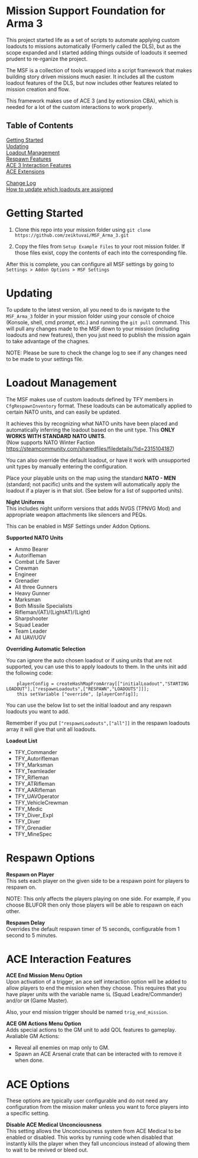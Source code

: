 # Mission Support Foundation for Arma 3

This project started life as a set of scripts to automate applying custom loadouts to missions automatically (Formerly called the DLS), but as the scope expanded and I started adding things outside of loadouts it seemed prudent to re-rganize the project.  

The MSF is a collection of tools wrapped into a script framework that makes building story driven missions much easier.  It includes all the custom loadout features of the DLS, but now includes other features related to mission creation and flow.  

This framework makes use of ACE 3 (and by extionsion CBA), which is needed for a lot of the custom interactions to work properly.  

## Table of Contents  

[Getting Started](#getting-started)  
[Updating](#updating)  
[Loadout Management](#loadout-management)  
[Respawn Features](#respawn-options)  
[ACE 3 Interaction Features](#ace-interaction-features)  
[ACE Extensions](#ace-extensions)  

[Change Log](/Docs/Changelog.md)  
[How to update which loadouts are assigned](/Docs/Updating%20Assigned%20Loadouts.md)  

# Getting Started

1. Clone this repo into your mission folder using `git clone https://github.com/zeiktuvai/MSF_Arma_3.git` 

2. Copy the files from `Setup Example Files` to your root mission folder.  If those files exist, copy the contents of each into the corresponding file.

After this is complete, you can configure all MSF settings by going to `Settings > Addon Options > MSF Settings`

# Updating

To update to the latest version, all you need to do is navigate to the `MSF_Arma_3` folder in your mission folder using your console of choice (Konsole, shell, cmd prompt, etc.) and running the `git pull` command.  This will pull any changes made to the MSF down to your mission (including loadouts and new features), then you just need to publish the mission again to take advantage of the chagnes.

NOTE: Please be sure to check the change log to see if any changes need to be made to your settings file.

# Loadout Management

The MSF makes use of custom loadouts defined by TFY members in `CfgRespawnInventory` format.  These loadouts can be automatically applied to certain NATO units, and can easily be updated.  

It achieves this by recognizing what NATO units have been placed and automatically inferring the loadout based on the unit type.  This **ONLY WORKS WITH STANDARD NATO UNITS**.  
(Now supports NATO Winter Faction https://steamcommunity.com/sharedfiles/filedetails/?id=2315104187)

You can also override the default loadout, or have it work with unsupported unit types by manually entering the configuration.

Place your playable units on the map using the standard **NATO - MEN** (standard; not pacific) units and the system will automatically apply the loadout if a player is in that slot. (See below for a list of supported units). 

**Night Uniforms**  
This includes night uniform versions that adds NVGS (TPNVG Mod) and appropriate weapon attachments like silencers and PEQs.  

This can be enabled in MSF Settings under Addon Options.

**Supported NATO Units**
- Ammo Bearer
- Autorifleman
- Combat Life Saver
- Crewman
- Engineer
- Grenadier
- All three Gunners
- Heavy Gunner
- Marksman
- Both Missile Specialists
- Rifleman/(AT)/(LightAT)/(Light)
- Sharpshooter
- Squad Leader
- Team Leader
- All UAV/UGV  

**Overriding Automatic Selection**  

You can ignore the auto chosen loadout or if using units that are not supported, you can use this to apply loadouts to them.  In the units init add the following code:

```sqf
    playerConfig = createHashMapFromArray[["initialLoadout","STARTING LOADOUT"],["respawnLoadouts",["RESPAWN","LOADOUTS"]]];
    this setVariable ["override", [playerConfig]];                
```
You can use the below list to set the initial loadout and any respawn loadouts you want to add.  

Remember if you put `["respawnLoadouts",["all"]]` in the respawn loadouts array it will give that unit all loadouts.

**Loadout List**

- TFY_Commander
- TFY_Autorifleman
- TFY_Marksman
- TFY_Teamleader
- TFY_Rifleman
- TFY_ATRifleman
- TFY_AARifleman
- TFY_UAVOperator
- TFY_VehicleCrewman
- TFY_Medic
- TFY_Diver_Expl
- TFY_Diver
- TFY_Grenadier
- TFY_MineSpec  

# Respawn Options

**Respawn on Player**  
This sets each player on the given side to be a respawn point for players to respawn on. 

NOTE: This only affects the players playing on one side.  For example, if you choose BLUFOR then only those players will be able to respawn on each other.

**Respawn Delay**  
Overrides the default respawn timer of 15 seconds, configurable from 1 second to 5 minutes.
    
# ACE Interaction Features

**ACE End Mission Menu Option**  
Upon activation of a trigger, an ace self interaction option will be added to allow players to end the mission when they choose.  This requires
that you have player units with the variable name `SL` (Squad Leadre/Commander) and/or `GM` (Game Master).  

Also, your end mission trigger should be named `trig_end_mission`.  

**ACE GM Actions Menu Option**  
Adds special actions to the GM unit to add QOL features to gameplay. Avaliable GM Actions:  
- Reveal all enemies on map only to GM.  
- Spawn an ACE Arsenal crate that can be interacted with to remove it when done.  

# ACE Options

These options are typically user configurable and do not need any configuration from the mission maker unless you want to force players into a
specific setting.

**Disable ACE Medical Unconciousness**  
This setting allows the Unconciousness system from ACE Medical to be enabled or disabled.  This works by running code when disabled that instantly
kills the player when they fall unconcious instead of allowing them to wait to be revived or bleed out.

